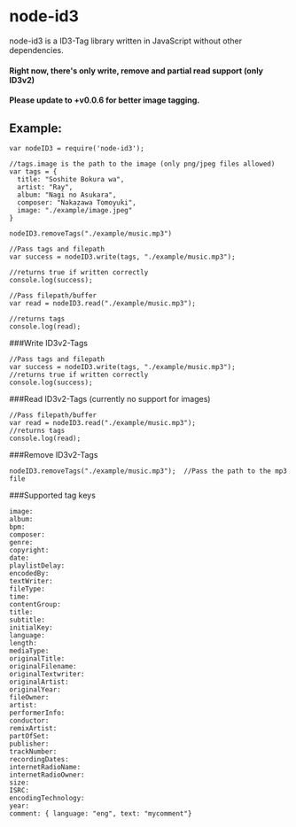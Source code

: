 # node-id3

node-id3 is a ID3-Tag library written in JavaScript without other dependencies.

#### Right now, there's only write, remove and partial read support (only ID3v2)

#### Please update to +v0.0.6 for better image tagging.

## Example:

```
var nodeID3 = require('node-id3');

//tags.image is the path to the image (only png/jpeg files allowed)
var tags = {
  title: "Soshite Bokura wa",
  artist: "Ray",
  album: "Nagi no Asukara",
  composer: "Nakazawa Tomoyuki",
  image: "./example/image.jpeg"
}

nodeID3.removeTags("./example/music.mp3")

//Pass tags and filepath
var success = nodeID3.write(tags, "./example/music.mp3");

//returns true if written correctly
console.log(success);

//Pass filepath/buffer
var read = nodeID3.read("./example/music.mp3");

//returns tags
console.log(read);
```

###Write ID3v2-Tags
```
//Pass tags and filepath
var success = nodeID3.write(tags, "./example/music.mp3");
//returns true if written correctly
console.log(success);
```

###Read ID3v2-Tags (currently no support for images)
```
//Pass filepath/buffer
var read = nodeID3.read("./example/music.mp3");
//returns tags
console.log(read);
```

###Remove ID3v2-Tags
```
nodeID3.removeTags("./example/music.mp3");  //Pass the path to the mp3 file
```

###Supported tag keys
```
image:
album:
bpm:
composer:
genre:
copyright:
date:
playlistDelay:
encodedBy:
textWriter:
fileType:
time:
contentGroup:
title:
subtitle:
initialKey:
language:
length:
mediaType:
originalTitle:
originalFilename:
originalTextwriter:
originalArtist:
originalYear:
fileOwner:
artist:
performerInfo:
conductor:
remixArtist:
partOfSet:
publisher:
trackNumber:
recordingDates:
internetRadioName:
internetRadioOwner:
size:
ISRC:
encodingTechnology:
year:
comment: { language: "eng", text: "mycomment"}
```